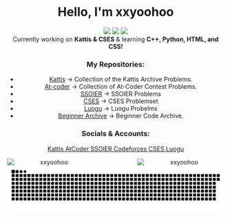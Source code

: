 <h1 align="center">Hello, I'm xxyoohoo </h1>
<!--<h2 align="center"> Vocalist, Flautist, Pianist, Swimmer, Debater, Programmer! <3</h2> -->
  
<!-- Page views and stuff -->

<section align = "center">
<img src="https://img.shields.io/github/last-commit/xxyoohoo/KattisJudge.cpp?style=for-the-badge">
<img src="https://komarev.com/ghpvc/?username=xxyoohoo&style=for-the-badge">
<img src="https://img.shields.io/github/followers/xxyoohoo?style=for-the-badge&color=blueviolet">

<section align = "center">
 Currently working on <strong>Kattis & CSES</strong> & learning <strong>C++, Python, HTML, and CSS!</strong>
</section>

<h3 align="center">My Repositories:</h3>

- [Kattis](https://github.com/xxyoohoo/KattisJudge.cpp) -> Collection of the Kattis Archive Problems.
- [At-coder](https://github.com/xxyoohoo/AtCoder-Japan) -> Collection of At-Coder Contest Problems.
- [SSOIER](https://github.com/xxyoohoo/SSOIER) -> SSOIER Problems
- [CSES](https://github.com/xxyoohoo/CSES) -> CSES Problemset
- [Luogu](https://github.com/xxyoohoo/Luogu) -> Luogu Probelms
- [Beginner Archive](https://github.com/xxyoohoo/Random-Stuff ) -> Beginner Code Archive.


<h3 align="center"> Socials & Accounts:</h3>

[Kattis ](https://open.kattis.com/users/xxyoohoo)
[AtCoder ](https://atcoder.jp/users/xxyoohoo)
[SSOIER ](http://ybt.ssoier.cn:8088/userinfo.php?name=xxyoohoo)
[Codeforces ](https://codeforces.com/profile/xxyoohoo)
[CSES ](https://codeforces.com/profile/xxyoohoo)
[Luogu ](https://www.luogu.com.cn/user/579545)

<!-- Languages stuff -->
<!-- <h3 align="center">Languages:</h3>

<p align="center">
  <a href="https://www.w3schools.com/cpp/" target="_blank" rel="noreferrer"><img src="https://raw.githubusercontent.com/devicons/devicon/master/icons/cplusplus/cplusplus-original.svg" alt="cplusplus" width="40" height="40"/></a>
  <a href="https://www.w3schools.com/css/" target="_blank" rel="noreferrer"><img src="https://raw.githubusercontent.com/devicons/devicon/master/icons/css3/css3-original-wordmark.svg" alt="css3" width="40" height="40"/></a>
  <a href="https://www.w3.org/html/" target="_blank" rel="noreferrer"><img src="https://raw.githubusercontent.com/devicons/devicon/master/icons/html5/html5-original-wordmark.svg" alt="html5" width="40" height="40"/></a>
  <a href="https://www.python.org" target="_blank" rel="noreferrer"><img src="https://raw.githubusercontent.com/devicons/devicon/master/icons/python/python-original.svg" alt="python" width="40" height="40"/></a>
</p>


<!-- stats -->



<p><img align="left" src="https://github-readme-stats.vercel.app/api?username=xxyoohoo&show_icons=true&locale=en" alt="xxyoohoo" width="40%" height="40%" /></p>
<p><img align="right" src="https://github-readme-streak-stats.herokuapp.com/?user=xxyoohoo&" alt="xxyoohoo" width="40%" height="40%" /></p>


<!-- Snake GIF -->
<p align="center">
  <img src="https://github.com/xxyoohoo/xxyoohoo/blob/output/github-snake-dark.svg" alt="snake gif" />
</p>
